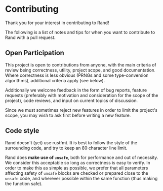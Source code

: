 # Contributing

Thank you for your interest in contributing to Rand!

The following is a list of notes and tips for when you want to contribute to
Rand with a pull request.

## Open Participation

This project is open to contributions from anyone, with the main criteria of
review being correctness, utility, project scope, and good documentation. Where
correctness is less obvious (PRNGs and some type-conversion algorithms),
additional criteria apply (see below).

Additionally we welcome feedback in the form of bug reports, feature requests
(preferably with motivation and consideration for the scope of the project),
code reviews, and input on current topics of discussion.

Since we must sometimes reject new features in order to limit the project's
scope, you may wish to ask first before writing a new feature.


## Code style

Rand doesn't (yet) use rustfmt. It is best to follow the style of the
surrounding code, and try to keep an 80 character line limit.

Rand does **make use of `unsafe`**, both for performance and out of necessity.
We consider this acceptable so long as correctness is easy to verify.
In order to make this as simple as possible,
we prefer that all parameters affecting safety of `unsafe` blocks are checked or
prepared close to the `unsafe` code,
and wherever possible within the same function (thus making the function safe).
